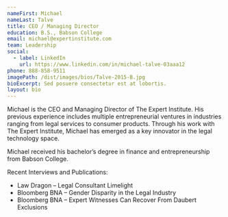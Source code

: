 ```yaml
---
nameFirst: Michael
nameLast: Talve
title: CEO / Managing Director
education: B.S., Babson College
email: michael@expertinstitute.com
team: Leadership
social:
  - label: LinkedIn
    url: https://www.linkedin.com/in/michael-talve-03aaa12
phone: 888-858-9511
imagePath: /dist/images/bios/Talve-2015-B.jpg
bioExcerpt: Sed posuere consectetur est at lobortis.
layout: bio
---
```


<p>Michael is the CEO and Managing Director of The Expert Institute. His previous experience includes multiple entrepreneurial ventures in industries ranging from legal services to consumer products. Through his work with The Expert Institute, Michael has emerged as a key innovator in the legal technology space.</p>

<p>Michael received his bachelor’s degree in finance and entrepreneurship from Babson College.</p>

<p>Recent Interviews and Publications:</p>

<ul>  
  <li>Law Dragon – Legal Consultant Limelight</li>
  <li>Bloomberg BNA – Gender Disparity in the Legal Industry</li>
  <li>Bloomberg BNA – Expert Witnesses Can Recover From Daubert Exclusions</li>
</ul>